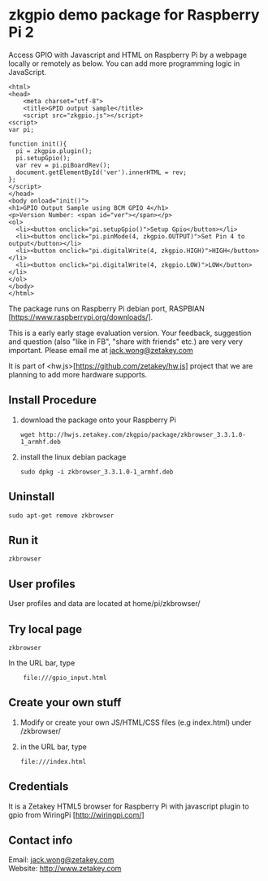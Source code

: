 # zkgpio demo package for Raspberry Pi 2
Access GPIO with Javascript and HTML on Raspberry Pi by a webpage locally or remotely as below.
You can add more programming logic in JavaScript.
    
    <html>
    <head>
        <meta charset="utf-8">
        <title>GPIO output sample</title>
        <script src="zkgpio.js"></script>
    <script>
    var pi;
    
    function init(){
      pi = zkgpio.plugin();
      pi.setupGpio();
      var rev = pi.piBoardRev();
      document.getElementById('ver').innerHTML = rev;
    };
    </script>
    </head>
    <body onload="init()">
    <h1>GPIO Output Sample using BCM GPIO 4</h1>
    <p>Version Number: <span id="ver"></span></p>
    <ol>
      <li><button onclick="pi.setupGpio()">Setup Gpio</button></li>
      <li><button onclick="pi.pinMode(4, zkgpio.OUTPUT)">Set Pin 4 to output</button></li>
      <li><button onclick="pi.digitalWrite(4, zkgpio.HIGH)">HIGH</button></li>
      <li><button onclick="pi.digitalWrite(4, zkgpio.LOW)">LOW</button></li>
    </ol>
    </body>
    </html>





The package runs on Raspberry Pi debian port, RASPBIAN [https://www.raspberrypi.org/downloads/].


This is a early early stage evaluation version. Your feedback, suggestion and question (also "like in FB", "share with friends" etc.) are very very important. Please email me at jack.wong@zetakey.com

It is part of <hw.js>[https://github.com/zetakey/hw.js] project that we are planning to add more hardware supports.


Install Procedure
-----------------
1.  download the package onto your Raspberry Pi

        wget http://hwjs.zetakey.com/zkgpio/package/zkbrowser_3.3.1.0-1_armhf.deb

2.  install the linux debian package

        sudo dpkg -i zkbrowser_3.3.1.0-1_armhf.deb

Uninstall
--------
    sudo apt-get remove zkbrowser

Run it
------
    zkbrowser

User profiles
-------------
User profiles and data are located at home/pi/zkbrowser/

Try local page
--------------
    zkbrowser
In the URL bar, type 

        file:///gpio_input.html

Create your own stuff
--------------------
1.  Modify or create your own JS/HTML/CSS files (e.g index.html) under /zkbrowser/
2.  in the URL bar, type

        file:///index.html

Credentials
-----------
It is a Zetakey HTML5 browser for Raspberry Pi with javascript plugin to gpio from WiringPi [http://wiringpi.com/]

Contact info
------------
Email: jack.wong@zetakey.com  
Website: http://www.zetakey.com  
